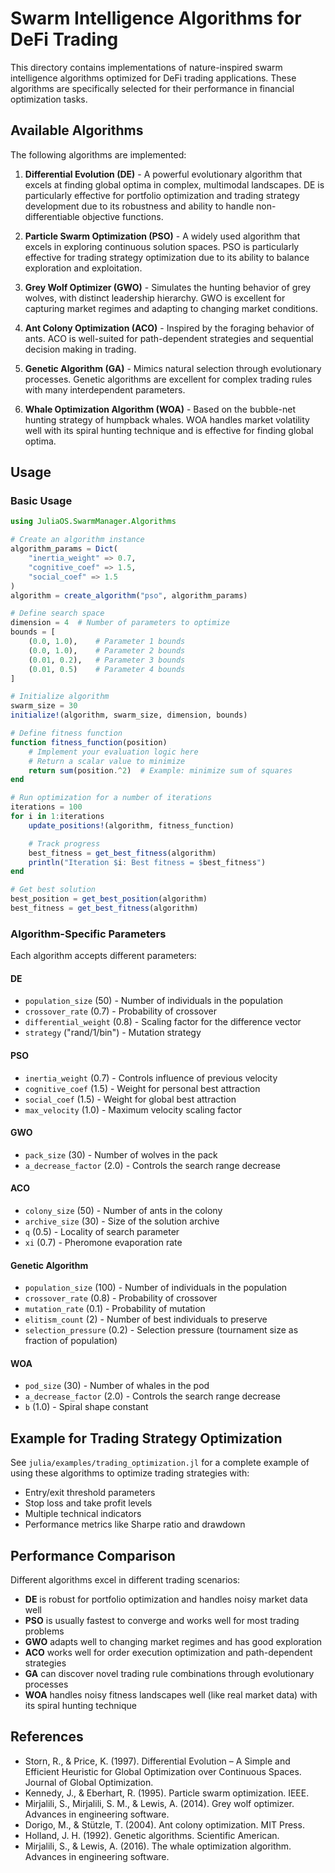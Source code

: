 # Swarm Intelligence Algorithms for DeFi Trading

This directory contains implementations of nature-inspired swarm intelligence algorithms optimized for DeFi trading applications. These algorithms are specifically selected for their performance in financial optimization tasks.

## Available Algorithms

The following algorithms are implemented:

1. **Differential Evolution (DE)** - A powerful evolutionary algorithm that excels at finding global optima in complex, multimodal landscapes. DE is particularly effective for portfolio optimization and trading strategy development due to its robustness and ability to handle non-differentiable objective functions.

2. **Particle Swarm Optimization (PSO)** - A widely used algorithm that excels in exploring continuous solution spaces. PSO is particularly effective for trading strategy optimization due to its ability to balance exploration and exploitation.

3. **Grey Wolf Optimizer (GWO)** - Simulates the hunting behavior of grey wolves, with distinct leadership hierarchy. GWO is excellent for capturing market regimes and adapting to changing market conditions.

4. **Ant Colony Optimization (ACO)** - Inspired by the foraging behavior of ants. ACO is well-suited for path-dependent strategies and sequential decision making in trading.

5. **Genetic Algorithm (GA)** - Mimics natural selection through evolutionary processes. Genetic algorithms are excellent for complex trading rules with many interdependent parameters.

6. **Whale Optimization Algorithm (WOA)** - Based on the bubble-net hunting strategy of humpback whales. WOA handles market volatility well with its spiral hunting technique and is effective for finding global optima.

## Usage

### Basic Usage

```julia
using JuliaOS.SwarmManager.Algorithms

# Create an algorithm instance
algorithm_params = Dict(
    "inertia_weight" => 0.7,
    "cognitive_coef" => 1.5,
    "social_coef" => 1.5
)
algorithm = create_algorithm("pso", algorithm_params)

# Define search space
dimension = 4  # Number of parameters to optimize
bounds = [
    (0.0, 1.0),    # Parameter 1 bounds
    (0.0, 1.0),    # Parameter 2 bounds
    (0.01, 0.2),   # Parameter 3 bounds
    (0.01, 0.5)    # Parameter 4 bounds
]

# Initialize algorithm
swarm_size = 30
initialize!(algorithm, swarm_size, dimension, bounds)

# Define fitness function
function fitness_function(position)
    # Implement your evaluation logic here
    # Return a scalar value to minimize
    return sum(position.^2)  # Example: minimize sum of squares
end

# Run optimization for a number of iterations
iterations = 100
for i in 1:iterations
    update_positions!(algorithm, fitness_function)

    # Track progress
    best_fitness = get_best_fitness(algorithm)
    println("Iteration $i: Best fitness = $best_fitness")
end

# Get best solution
best_position = get_best_position(algorithm)
best_fitness = get_best_fitness(algorithm)
```

### Algorithm-Specific Parameters

Each algorithm accepts different parameters:

#### DE
- `population_size` (50) - Number of individuals in the population
- `crossover_rate` (0.7) - Probability of crossover
- `differential_weight` (0.8) - Scaling factor for the difference vector
- `strategy` ("rand/1/bin") - Mutation strategy

#### PSO
- `inertia_weight` (0.7) - Controls influence of previous velocity
- `cognitive_coef` (1.5) - Weight for personal best attraction
- `social_coef` (1.5) - Weight for global best attraction
- `max_velocity` (1.0) - Maximum velocity scaling factor

#### GWO
- `pack_size` (30) - Number of wolves in the pack
- `a_decrease_factor` (2.0) - Controls the search range decrease

#### ACO
- `colony_size` (50) - Number of ants in the colony
- `archive_size` (30) - Size of the solution archive
- `q` (0.5) - Locality of search parameter
- `xi` (0.7) - Pheromone evaporation rate

#### Genetic Algorithm
- `population_size` (100) - Number of individuals in the population
- `crossover_rate` (0.8) - Probability of crossover
- `mutation_rate` (0.1) - Probability of mutation
- `elitism_count` (2) - Number of best individuals to preserve
- `selection_pressure` (0.2) - Selection pressure (tournament size as fraction of population)

#### WOA
- `pod_size` (30) - Number of whales in the pod
- `a_decrease_factor` (2.0) - Controls the search range decrease
- `b` (1.0) - Spiral shape constant

## Example for Trading Strategy Optimization

See `julia/examples/trading_optimization.jl` for a complete example of using these algorithms to optimize trading strategies with:

- Entry/exit threshold parameters
- Stop loss and take profit levels
- Multiple technical indicators
- Performance metrics like Sharpe ratio and drawdown

## Performance Comparison

Different algorithms excel in different trading scenarios:

- **DE** is robust for portfolio optimization and handles noisy market data well
- **PSO** is usually fastest to converge and works well for most trading problems
- **GWO** adapts well to changing market regimes and has good exploration
- **ACO** works well for order execution optimization and path-dependent strategies
- **GA** can discover novel trading rule combinations through evolutionary processes
- **WOA** handles noisy fitness landscapes well (like real market data) with its spiral hunting technique

## References

- Storn, R., & Price, K. (1997). Differential Evolution – A Simple and Efficient Heuristic for Global Optimization over Continuous Spaces. Journal of Global Optimization.
- Kennedy, J., & Eberhart, R. (1995). Particle swarm optimization. IEEE.
- Mirjalili, S., Mirjalili, S. M., & Lewis, A. (2014). Grey wolf optimizer. Advances in engineering software.
- Dorigo, M., & Stützle, T. (2004). Ant colony optimization. MIT Press.
- Holland, J. H. (1992). Genetic algorithms. Scientific American.
- Mirjalili, S., & Lewis, A. (2016). The whale optimization algorithm. Advances in engineering software.